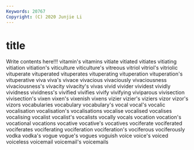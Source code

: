 ```yaml
---
Keywords: 20767
Copyright: (C) 2020 Junjie Li
---
```


# title

Write contents here!!!
vitamin's 
vitamins 
vitiate 
vitiated 
vitiates 
vitiating
vitiation 
vitiation's 
viticulture 
viticulture's 
vitreous 
vitriol 
vitriol's 
vitriolic 
vituperate 
vituperated
vituperates 
vituperating 
vituperation 
vituperation's 
vituperative 
viva 
viva's 
vivace 
vivacious 
vivaciously
vivaciousness 
vivaciousness's 
vivacity 
vivacity's 
vivas 
vivid 
vivider 
vividest 
vividly 
vividness
vividness's 
vivified 
vivifies 
vivify 
vivifying 
viviparous 
vivisection 
vivisection's 
vixen 
vixen's
vixenish 
vixens 
vizier 
vizier's 
viziers 
vizor 
vizor's 
vizors 
vocabularies 
vocabulary
vocabulary's 
vocal 
vocal's 
vocalic 
vocalisation 
vocalisation's 
vocalisations 
vocalise 
vocalised 
vocalises
vocalising 
vocalist 
vocalist's 
vocalists 
vocally 
vocals 
vocation 
vocation's 
vocational 
vocations
vocative 
vocative's 
vocatives 
vociferate 
vociferated 
vociferates 
vociferating 
vociferation 
vociferation's 
vociferous
vociferously 
vodka 
vodka's 
vogue 
vogue's 
vogues 
voguish 
voice 
voice's 
voiced
voiceless 
voicemail 
voicemail's 
voicemails 
